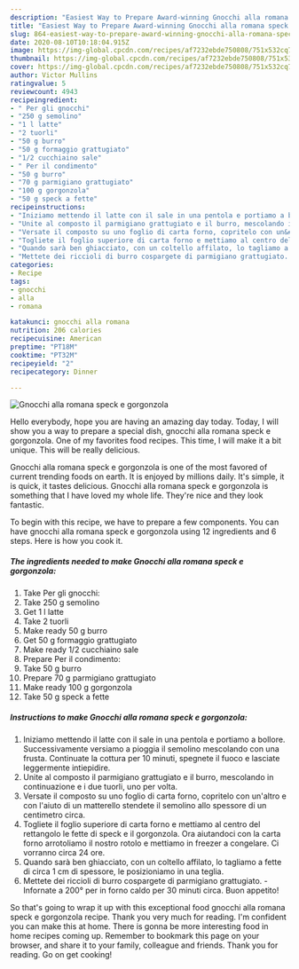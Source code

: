 ```yaml
---
description: "Easiest Way to Prepare Award-winning Gnocchi alla romana speck e gorgonzola"
title: "Easiest Way to Prepare Award-winning Gnocchi alla romana speck e gorgonzola"
slug: 864-easiest-way-to-prepare-award-winning-gnocchi-alla-romana-speck-e-gorgonzola
date: 2020-08-10T10:18:04.915Z
image: https://img-global.cpcdn.com/recipes/af7232ebde750808/751x532cq70/gnocchi-alla-romana-speck-e-gorgonzola-recipe-main-photo.jpg
thumbnail: https://img-global.cpcdn.com/recipes/af7232ebde750808/751x532cq70/gnocchi-alla-romana-speck-e-gorgonzola-recipe-main-photo.jpg
cover: https://img-global.cpcdn.com/recipes/af7232ebde750808/751x532cq70/gnocchi-alla-romana-speck-e-gorgonzola-recipe-main-photo.jpg
author: Victor Mullins
ratingvalue: 5
reviewcount: 4943
recipeingredient:
- " Per gli gnocchi"
- "250 g semolino"
- "1 l latte"
- "2 tuorli"
- "50 g burro"
- "50 g formaggio grattugiato"
- "1/2 cucchiaino sale"
- " Per il condimento"
- "50 g burro"
- "70 g parmigiano grattugiato"
- "100 g gorgonzola"
- "50 g speck a fette"
recipeinstructions:
- "Iniziamo mettendo il latte con il sale in una pentola e portiamo a bollore. Successivamente versiamo a pioggia il semolino mescolando con una frusta. Continuate la cottura per 10 minuti, spegnete il fuoco e lasciate leggermente intiepidire."
- "Unite al composto il parmigiano grattugiato e il burro, mescolando in continuazione e i due tuorli, uno per volta."
- "Versate il composto su uno foglio di carta forno, copritelo con un&#39;altro e con l&#39;aiuto di un matterello stendete il semolino allo spessore di un centimetro circa."
- "Togliete il foglio superiore di carta forno e mettiamo al centro del rettangolo le fette di speck e il gorgonzola. Ora aiutandoci con la carta forno arrotoliamo il nostro rotolo e mettiamo in freezer a congelare. Ci vorranno circa 24 ore."
- "Quando sarà ben ghiacciato, con un coltello affilato, lo tagliamo a fette di circa 1 cm di spessore, le posizioniamo in una teglia."
- "Mettete dei riccioli di burro cospargete di parmigiano grattugiato.  Infornate a 200° per in forno caldo per 30 minuti circa. Buon appetito!"
categories:
- Recipe
tags:
- gnocchi
- alla
- romana

katakunci: gnocchi alla romana 
nutrition: 206 calories
recipecuisine: American
preptime: "PT18M"
cooktime: "PT32M"
recipeyield: "2"
recipecategory: Dinner

---
```



![Gnocchi alla romana speck e gorgonzola](https://img-global.cpcdn.com/recipes/af7232ebde750808/751x532cq70/gnocchi-alla-romana-speck-e-gorgonzola-recipe-main-photo.jpg)

Hello everybody, hope you are having an amazing day today. Today, I will show you a way to prepare a special dish, gnocchi alla romana speck e gorgonzola. One of my favorites food recipes. This time, I will make it a bit unique. This will be really delicious.

Gnocchi alla romana speck e gorgonzola is one of the most favored of current trending foods on earth. It is enjoyed by millions daily. It's simple, it is quick, it tastes delicious. Gnocchi alla romana speck e gorgonzola is something that I have loved my whole life. They're nice and they look fantastic.




To begin with this recipe, we have to prepare a few components. You can have gnocchi alla romana speck e gorgonzola using 12 ingredients and 6 steps. Here is how you cook it.

<!--inarticleads1-->

##### The ingredients needed to make Gnocchi alla romana speck e gorgonzola:

1. Take  Per gli gnocchi:
1. Take 250 g semolino
1. Get 1 l latte
1. Take 2 tuorli
1. Make ready 50 g burro
1. Get 50 g formaggio grattugiato
1. Make ready 1/2 cucchiaino sale
1. Prepare  Per il condimento:
1. Take 50 g burro
1. Prepare 70 g parmigiano grattugiato
1. Make ready 100 g gorgonzola
1. Take 50 g speck a fette




<!--inarticleads2-->

##### Instructions to make Gnocchi alla romana speck e gorgonzola:

1. Iniziamo mettendo il latte con il sale in una pentola e portiamo a bollore. Successivamente versiamo a pioggia il semolino mescolando con una frusta. Continuate la cottura per 10 minuti, spegnete il fuoco e lasciate leggermente intiepidire.
1. Unite al composto il parmigiano grattugiato e il burro, mescolando in continuazione e i due tuorli, uno per volta.
1. Versate il composto su uno foglio di carta forno, copritelo con un&#39;altro e con l&#39;aiuto di un matterello stendete il semolino allo spessore di un centimetro circa.
1. Togliete il foglio superiore di carta forno e mettiamo al centro del rettangolo le fette di speck e il gorgonzola. Ora aiutandoci con la carta forno arrotoliamo il nostro rotolo e mettiamo in freezer a congelare. Ci vorranno circa 24 ore.
1. Quando sarà ben ghiacciato, con un coltello affilato, lo tagliamo a fette di circa 1 cm di spessore, le posizioniamo in una teglia.
1. Mettete dei riccioli di burro cospargete di parmigiano grattugiato.  - Infornate a 200° per in forno caldo per 30 minuti circa. Buon appetito!




So that's going to wrap it up with this exceptional food gnocchi alla romana speck e gorgonzola recipe. Thank you very much for reading. I'm confident you can make this at home. There is gonna be more interesting food in home recipes coming up. Remember to bookmark this page on your browser, and share it to your family, colleague and friends. Thank you for reading. Go on get cooking!
